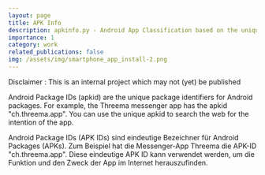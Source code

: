 ```yaml
---
layout: page
title: APK Info
description: apkinfo.py - Android App Classification based on the unique apkid name
importance: 1
category: work
related_publications: false
img: /assets/img/smartphone_app_install-2.png
---
```


Disclaimer : This is an internal project which may not (yet) be published

Android Package IDs (apkid) are the unique package identifiers for Android packages. 
For example, the Threema messenger app has the apkid "ch.threema.app".
You can use the unique apkid to search the web for the intention of the app.

Android Package IDs (APK IDs) sind eindeutige Bezeichner für Android Packages (APKs). 
Zum Beispiel hat die Messenger-App Threema die APK-ID "ch.threema.app".
Diese eindeutige APK ID kann verwendet werden, um die Funktion und den Zweck der App im Internet herauszufinden.
